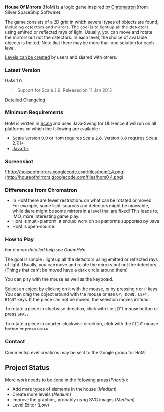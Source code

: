 **House Of Mirrors** (HoM) is a logic game inspired by [Chromatron](http://silverspaceship.com/chromatron/) (from Silver SpaceShip Software).

The game consists of a 2D grid in which several types of objects are found, including detectors and mirrors. The goal is to light up all the detectors using emitted or reflected rays of light. Usually, you can move and rotate the mirrors but not the detectors. In each level, the choice of available objects is limited. Note that there may be more than one solution for each level.

[Levels can be created](LevelCreation.md) by users and shared with others.

### Latest Version ###
HoM 1.0
> Support for Scala 2.9.
> Released on 11 Jan 2013

[Detailed Changelog](News.md)

### Minimum Requirements ###
HoM is written in [Scala](http://www.scala-lang.org) and uses Java-Swing for UI. Hence it will run on all platforms on which the following are available :
  * [Scala](http://www.scala-lang.org) Version 0.9 of Hom requires Scala 2.8. Version 0.8 requires Scala 2.7.1+
  * [Java 1.6](http://java.sun.com)

### Screenshot ###
![http://houseofmirrors.googlecode.com/files/hom0_4.png](http://houseofmirrors.googlecode.com/files/hom0_4.png)

### Differences from Chromatron ###
  * In HoM there are fewer restrictions on what can be rotated or moved. For example, some light-sources and detectors might be moveable, while there might be some mirrors in a level that are fixed! This leads to, IMO, more interesting game play.
  * HoM is multi-platform. It should work on all platforms supported by Java
  * HoM is open-source.

### How to Play ###
_For a more detailed help see GameHelp._

The goal is simple : light up all the detectors using emitted or reflected rays of light. Usually, you can move and rotate the mirrors but not the detectors. (Things that can't be moved have a dark circle around them)

You can play with the mouse as well as the keyboard.

Select an object by clicking on it with the mouse, or by pressing `N` or `P` keys. You can drag the object around with the mouse or use `UP, DOWN, LEFT, RIGHT` keys. If the piece can not be moved, the selection moves instead.

To rotate a piece in clockwise direction, click with the `LEFT` mouse button or press `SPACE`

To rotate a piece in counter-clockwise direction, click with the `RIGHT` mouse button or press `ENTER`

### Contact ###
Comments/Level creations may be sent to the Google group for HoM.

## Project Status ##

More work needs to be done in the following areas (_Priority_):
  * Add more types of elements in the house (_Medium_)
  * Create more levels (_Medium_)
  * Improve the graphics, probably using SVG images (_Medium_)
  * Level Editor (_Low_)